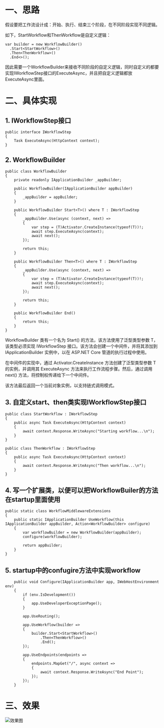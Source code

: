 # 一、思路
假设要把工作流设计成：开始、执行、结束三个阶段，在不同阶段实现不同逻辑。

如下，StartWorkflow和ThenWorkflow是自定义逻辑：
```
var builder = new WorkflowBuilder()
  .Start<StartWorkflow>()
  .Then<ThenWorkflow>()
  .End<>();
```

因此需要一个WorkflowBuilder来接收不同阶段的自定义逻辑，同时自定义的都要实现IWorkflowStep接口的ExecuteAsync，并且把自定义逻辑都放ExecuteAsync里面。


# 二、具体实现
## 1. IWorkflowStep接口
```
public interface IWorkflowStep
{
    Task ExecuteAsync(HttpContext context);
}
```
## 2. WorkflowBuilder
```
public class WorkflowBuilder
{
    private readonly IApplicationBuilder _appBuilder;

    public WorkflowBuilder(IApplicationBuilder appBuilder)
    {
        _appBuilder = appBuilder;
    }

    public WorkflowBuilder Start<T>() where T : IWorkflowStep
    {
        _appBuilder.Use(async (context, next) =>
        {
            var step = (T)Activator.CreateInstance(typeof(T))!;
            await step.ExecuteAsync(context);
            await next();
        });

        return this;
    }

    public WorkflowBuilder Then<T>() where T : IWorkflowStep
    {
        _appBuilder.Use(async (context, next) =>
        {
            var step = (T)Activator.CreateInstance(typeof(T))!;
            await step.ExecuteAsync(context);
            await next();
        });

        return this;
    }

    public WorkflowBuilder End()
    {
        return this;
    }
}
```
WorkflowBuilder 类有一个名为 Start<T>() 的方法，该方法使用了泛型类型参数 T，该类型必须实现 IWorkflowStep 接口。该方法会创建一个中间件，并将其添加到 IApplicationBuilder 实例中，以在 ASP.NET Core 管道的执行过程中使用。

在中间件的实现中，通过 Activator.CreateInstance 方法创建了泛型类型参数 T 的实例，并调用其 ExecuteAsync 方法来执行工作流程步骤。然后，通过调用 next() 方法，将控制权传递给下一个中间件。

该方法最后返回一个当前对象实例，以支持链式调用模式。

## 3. 自定义start、then类实现IWorkflowStep接口
```
public class StartWorkflow : IWorkflowStep
{
    public async Task ExecuteAsync(HttpContext context)
    {
        await context.Response.WriteAsync("Starting workflow...\n");
    }
}

public class ThenWorkflow : IWorkflowStep
{
    public async Task ExecuteAsync(HttpContext context)
    {
        await context.Response.WriteAsync("Then workflow...\n");
    }
}
```

## 4. 写一个扩展类，以便可以把WorkflowBuiler的方法在startup里面使用
```
public static class WorkflowMiddlewareExtensions
{
    public static IApplicationBuilder UseWorkflow(this IApplicationBuilder appBuilder, Action<WorkflowBuilder> configure)
    {
        var workflowBuilder = new WorkflowBuilder(appBuilder);
        configure(workflowBuilder);
        
        return appBuilder;
    }
}
```
## 5. startup中的confugire方法中实现workflow
```
    public void Configure(IApplicationBuilder app, IWebHostEnvironment env)
    {
        if (env.IsDevelopment())
        {
            app.UseDeveloperExceptionPage();
        }

        app.UseRouting();

        app.UseWorkflow(builder =>
        {
            builder.Start<StartWorkflow>()
                .Then<ThenWorkflow>()
                .End();
        });

        app.UseEndpoints(endpoints =>
        {
            endpoints.MapGet("/", async context =>
            {
                await context.Response.WriteAsync("End Point");
            });
        });
    }
```

# 三、效果
![效果图](https://upload-images.jianshu.io/upload_images/20387877-84075b57d66ff32c.png?imageMogr2/auto-orient/strip%7CimageView2/2/w/1240)
